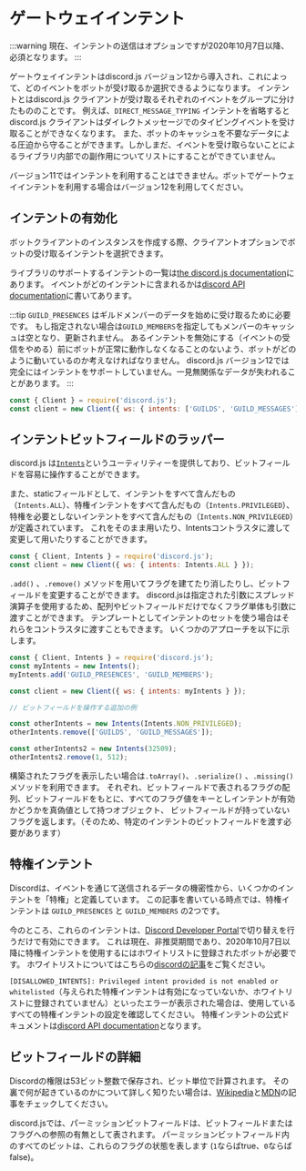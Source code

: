 # ゲートウェイインテント

:::warning
現在、インテントの送信はオプションですが2020年10月7日以降、必須となります。
:::

ゲートウェイインテントはdiscord.js バージョン12から導入され、これによって、どのイベントをボットが受け取るか選択できるようになります。 インテントとはdiscord.js クライアントが受け取るそれぞれのイベントをグループに分けたもののことです。 例えば、`DIRECT_MESSAGE_TYPING` インテントを省略するとdiscord.js クライアントはダイレクトメッセージでのタイピングイベントを受け取ることができなくなります。 また、ボットのキャッシュを不要なデータによる圧迫から守ることができます。しかしまだ、イベントを受け取らないことによるライブラリ内部での副作用についてリストにすることができていません。

<branch version="11.x">

バージョン11ではインテントを利用することはできません。ボットでゲートウェイインテントを利用する場合はバージョン12を利用してください。

</branch>

<branch version="12.x">

## インテントの有効化

ボットクライアントのインスタンスを作成する際、クライアントオプションでボットの受け取るインテントを選択できます。

ライブラリのサポートするインテントの一覧は[the discord.js documentation](https://discord.js.org/#/docs/main/stable/class/Intents?scrollTo=s-FLAGS)にあります。 イベントがどのインテントに含まれるかは[discord API documentation](https://discordapp.com/developers/docs/topics/gateway#list-of-intents)に書いてあります。

:::tip
`GUILD_PRESENCES` はギルドメンバーのデータを始めに受け取るために必要です。 もし指定されない場合は`GUILD_MEMBERS`を指定してもメンバーのキャッシュは空となり、更新されません。 あるインテントを無効にする（イベントの受信をやめる）前にボットが正常に動作しなくなることのないよう、ボットがどのように動いているのか考えなければなりません。 discord.js バージョン12では完全にはインテントをサポートしていません。一見無関係なデータが失われることがあります。
:::

```js
const { Client } = require('discord.js');
const client = new Client({ ws: { intents: ['GUILDS', 'GUILD_MESSAGES'] } });
```

## インテントビットフィールドのラッパー

discord.js は[`Intents`](https://discord.js.org/#/docs/main/stable/class/Intents)というユーティリティーを提供しており、ビットフィールドを容易に操作することができます。

また、staticフィールドとして、インテントをすべて含んだもの（`Intents.ALL`）、特権インテントをすべて含んだもの（`Intents.PRIVILEGED`）、特権を必要としないインテントをすべて含んだもの（`Intents.NON_PRIVILEGED`）が定義されています。 これをそのまま用いたり、Intentsコントラスタに渡して変更して用いたりすることができます。

```js
const { Client, Intents } = require('discord.js');
const client = new Client({ ws: { intents: Intents.ALL } });
```

<!--
The other static bits can be accessed likewise via <code>Intents.PRIVILEGED</code> and <code>Intents.NON_PRIVILEGED</code>.
-->

`.add()` 、`.remove()` メソッドを用いてフラグを建てたり消したりし、ビットフィールドを変更することができます。 discord.jsは指定された引数にスプレッド演算子を使用するため、配列やビットフィールドだけでなくフラグ単体も引数に渡すことができます。 テンプレートとしてインテントのセットを使う場合はそれらをコントラスタに渡すこともできます。 いくつかのアプローチを以下に示します。

```js
const { Client, Intents } = require('discord.js');
const myIntents = new Intents();
myIntents.add('GUILD_PRESENCES', 'GUILD_MEMBERS');

const client = new Client({ ws: { intents: myIntents } });

// ビットフィールドを操作する追加の例

const otherIntents = new Intents(Intents.NON_PRIVILEGED);
otherIntents.remove(['GUILDS', 'GUILD_MESSAGES']);

const otherIntents2 = new Intents(32509);
otherIntents2.remove(1, 512);
```

構築されたフラグを表示したい場合は`.toArray()`、`.serialize()` 、`.missing()` メソッドを利用できます。 それぞれ、ビットフィールドで表されるフラグの配列、ビットフィールドをもとに、すべてのフラグ値をキーとしインテントが有効かどうかを真偽値として持つオブジェクト、 ビットフィールドが持っていないフラグを返します。（そのため、特定のインテントのビットフィールドを渡す必要があります）

## 特権インテント

Discordは、イベントを通じて送信されるデータの機密性から、いくつかのインテントを「特権」と定義しています。 この記事を書いている時点では、特権インテントは `GUILD_PRESENCES` と `GUILD_MEMBERS` の2つです。

今のところ、これらのインテントは、[Discord Developer Portal](https://discordapp.com/developers/applications)で切り替えを行うだけで有効にできます。 これは現在、非推奨期間であり、2020年10月7日以降に特権インテントを使用するにはホワイトリストに登録されたボットが必要です。 ホワイトリストについてはこちらの[discordの記事](https://support.discordapp.com/hc/en-us/articles/360040720412-Bot-Verification-and-Data-Whitelisting)をご覧ください。

`[DISALLOWED_INTENTS]: Privileged intent provided is not enabled or whitelisted`（与えられた特権インテントは有効になっていないか、ホワイトリストに登録されていません）といったエラーが表示された場合は、使用しているすべての特権インテントの設定を確認してください。 特権インテントの公式ドキュメントは[discord API documentation](https://discordapp.com/developers/docs/topics/gateway#privileged-intents)となります。

## ビットフィールドの詳細

Discordの権限は53ビット整数で保存され、ビット単位で計算されます。 その裏で何が起きているのかについて詳しく知りたい場合は、[Wikipedia](https://en.wikipedia.org/wiki/Bit_field)と[MDN](https://developer.mozilla.org/en-US/docs/Web/JavaScript/Reference/Operators/Bitwise_Operators)の記事をチェックしてください。

discord.jsでは、パーミッションビットフィールドは、ビットフィールドまたはフラグへの参照の有無として表されます。 パーミッションビットフィールド内のすべてのビットは、これらのフラグの状態を表します (`1`ならばtrue、`0`ならばfalse)。

</branch>
